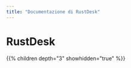 ```yaml
---
title: "Documentazione di RustDesk"
---
```


# RustDesk

{{% children depth="3" showhidden="true" %}}

